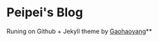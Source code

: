 # Peipei's Blog

Runing on Github + Jekyll theme by [Gaohaoyang](https://github.com/Gaohaoyang/gaohaoyang.github.io)**

